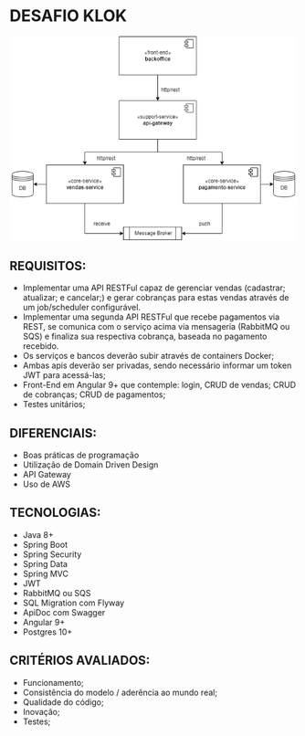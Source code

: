 # DESAFIO KLOK

<div align="center">
    <img src="desafio.png" />
</div>


## REQUISITOS:
- Implementar uma API RESTFul capaz de gerenciar vendas (cadastrar; atualizar; e cancelar;) e gerar cobranças para estas vendas através de um job/scheduler configurável.
- Implementar uma segunda API RESTFul que recebe pagamentos via REST, se comunica com o serviço acima via mensageria (RabbitMQ ou SQS) e finaliza sua respectiva cobrança, baseada no pagamento recebido.
- Os serviços e bancos deverão subir através de containers Docker;
- Ambas apis deverão ser privadas, sendo necessário informar um token JWT para acessá-las;
- Front-End em Angular 9+ que contemple: login, CRUD de vendas; CRUD de cobranças; CRUD de pagamentos;
- Testes unitários;

## DIFERENCIAIS:
- Boas práticas de programação
- Utilização de Domain Driven Design
- API Gateway
- Uso de AWS

## TECNOLOGIAS:
- Java 8+
- Spring Boot
- Spring Security
- Spring Data
- Spring MVC
- JWT
- RabbitMQ ou SQS
- SQL Migration com Flyway
- ApiDoc com Swagger
- Angular 9+
- Postgres 10+

## CRITÉRIOS AVALIADOS:
- Funcionamento;
- Consistência do modelo / aderência ao mundo real;
- Qualidade do código;
- Inovação;
- Testes;
